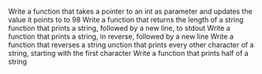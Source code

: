 Write a function that takes a pointer to an int as parameter and updates the value it points to to 98
Write a function that returns the length of a string
function that prints a string, followed by a new line, to stdout
Write a function that prints a string, in reverse, followed by a new line
Write a function that reverses a string
unction that prints every other character of a string, starting with the first character
Write a function that prints half of a string
